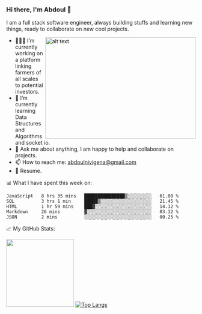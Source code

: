 ### Hi there, I'm Abdoul 👋

I am a full stack software engineer, always building stuffs and learning new things, ready to collaborate on new cool projects.

<img align="right" src="https://raw.githubusercontent.com/Gapur/Gapur/master/coding.gif" alt="alt text" width="400" height="270">

- 👨🏻‍💻 I’m currently working on a platform linking farmers of all scales to potential investors.
- 🚀 I’m currently learning Data Structures and Algorithms and socket io.              
- 💬 Ask me about anything, I am happy to help and collaborate on projects.
- 📫 How to reach me: abdoulniyigena@gmail.com
- 📝 Resume.




📊 What I have spent this week on:

<!--START_SECTION:waka-->
```text
JavaScript   8 hrs 35 mins   ███████████████▒░░░░░░░░░   61.00 % 
SQL          3 hrs 1 min     █████▒░░░░░░░░░░░░░░░░░░░   21.45 % 
HTML         1 hr 59 mins    ███▓░░░░░░░░░░░░░░░░░░░░░   14.12 % 
Markdown     26 mins         ▓░░░░░░░░░░░░░░░░░░░░░░░░   03.12 % 
JSON         2 mins          ░░░░░░░░░░░░░░░░░░░░░░░░░   00.25 % 
```
<!--END_SECTION:waka-->

📈 My GitHub Stats:

<img height="180em" src="https://github-readme-stats.vercel.app/api?username=AbdoulNuru&show_icons=true&hide_border=true&&count_private=true&include_all_commits=true" /> [![Top Langs](https://github-readme-stats.vercel.app/api/top-langs/?username=AbdoulNuru&layout=compact)](https://github.com/AbdoulNuru/github-readme-stats)
